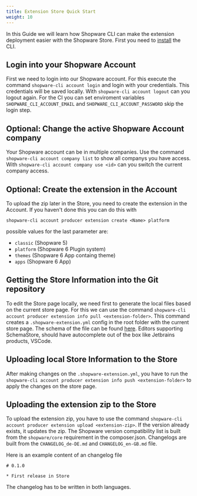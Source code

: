 ```yaml
---
title: Extension Store Quick Start
weight: 10
---
```


In this Guide we will learn how Shopware CLI can make the extension deployment easier with the Shopware Store. 
First you need to [install](install.md) the CLI.

## Login into your Shopware Account

First we need to login into our Shopware account. For this execute the command `shopware-cli account login` and login with your credentials. This credentials will be saved locally. With `shopware-cli account logout` can you logout again. For the CI you can set enviroment variables `SHOPWARE_CLI_ACCOUNT_EMAIL` and `SHOPWARE_CLI_ACCOUNT_PASSWORD` skip the login step.

## Optional: Change the active Shopware Account company

Your Shopware account can be in multiple companies. Use the command `shopware-cli account company list` to show all companys you have access.
With `shopware-cli account company use <id>` can you switch the current company access.

## Optional: Create the extension in the Account

To upload the zip later in the Store, you need to create the extension in the Account. If you haven't done this you can do this with

```
shopware-cli account producer extension create <Name> platform
```

possible values for the last parameter are: 
* `classic` (Shopware 5)
* `platform` (Shopware 6 Plugin system)
* `themes` (Shopware 6 App containg theme)
* `apps` (Shopware 6 App)

## Getting the Store Information into the Git repository

To edit the Store page locally, we need first to generate the local files based on the current store page. 
For this we can use the command `shopware-cli account producer extension info pull <extension-folder>`.
This command creates a `.shopware-extension.yml` config in the root folder with the current store page. The schema of the file can be found [here](shopware-extension-yml-schema.md). Editors supporting SchemaStore, should have autocomplete out of the box like Jetbrains products, VSCode.

## Uploading local Store Information to the Store

After making changes on the `.shopware-extension.yml`, you have to run the `shopware-cli account producer extension info push <extension-folder>` to apply the changes on the store page. 

## Uploading the extension zip to the Store

To upload the extension zip, you have to use the command `shopware-cli account producer extension upload <extension-zip>`.
If the version already exists, it updates the zip. The Shopware version compatibility list is built from the `shopware/core` requirement in the composer.json. Changelogs are built from the `CHANGELOG_de-DE.md` and `CHANGELOG_en-GB.md` file. 

Here is an example content of an changelog file

```
# 0.1.0

* First release in Store
```

The changelog has to be written in both languages. 
